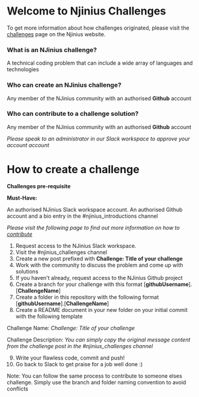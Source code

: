 # Welcome to Njinius Challenges
To get more information about how challenges originated, please visit the [challenges](https://www.njinius.com/docs/challenges/introduction/) page on the Njinius website. 

### What is an NJinius challenge?
A technical coding problem that can include a wide array of languages and technologies

### Who can create an NJinius challenge?
Any member of the NJinius community with an authorised **Github** account

### Who can contribute to a challenge solution?
Any member of the NJinius community with an authorised **Github** account

_Please speak to an administrator in our Slack workspace to approve your account account_

# How to create a challenge
**Challenges pre-requisite**

**Must-Have:**

An authorised NJinius Slack workspace account. An authorised Github account and a bio entry in the #njinius_introductions channel

_Please visit the following page to find out more information on how to_ [_contribute_](https://njinius.com/docs/contribute/overview)

1.  Request access to the NJinius Slack workspace.
2.  Visit the #njinius_challenges channel
3.  Create a new post prefixed with **Challenge: Title of your challenge**
4.  Work with the community to discuss the problem and come up with solutions
6.  If you haven't already, request access to the NJinius Github project
7.  Create a branch for your challenge with this format [**githubUsername**].[**ChallengeName**]
7.  Create a folder in this repository with the following format [**githubUsername**].[**ChallengeName**]
8.  Create a README document in your new folder on your initial commit with the following template

Challenge Name: 
*Challenge: Title of your challenge*

Challenge Description:
*You can simply copy the original message content from the challenge post in the #njinius_challenges channel*

9. Write your flawless code, commit and push!
10. Go back to Slack to get praise for a job well done :)

Note: You can follow the same process to contribute to someone elses challenge. Simply use the branch and folder naming convention to avoid conflicts 


